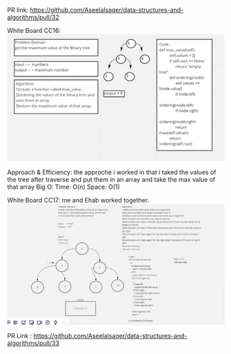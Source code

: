 PR link:
https://github.com/Aseelalsaqer/data-structures-and-algorithms/pull/32

White Board CC16:
<img src = "CC16.PNG">

Approach & Efficiency:
the approche i worked in that i taked the values of the tree after traverse and put them in an array and take the max value of that array Big O: Time: O(n) Space: O(1)

White Board CC17:
me and Ehab worked together.
<img src = "CC17.PNG">

PR Link : https://github.com/Aseelalsaqer/data-structures-and-algorithms/pull/33
